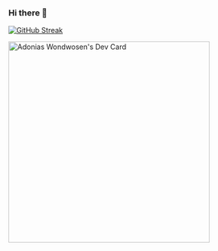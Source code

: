 ### Hi there 👋

<!--
**AdoniasW/AdoniasW** is a ✨ _special_ ✨ repository because its `README.md` (this file) appears on your GitHub profile.

Here are some ideas to get you started:

- 🔭 I’m currently working on javascript, flutter , and React
- 📫 How to reach me: adoniaswondwosen123@gmail.com
-->
[![GitHub Streak](https://github-readme-streak-stats.herokuapp.com/?user=AdoniasW&theme=dark)](https://git.io/streak-stats)


<a href="https://app.daily.dev/LucxkyX9"><img src="https://api.daily.dev/devcards/b219be3e8f804bdea5155d933b04e985.png?r=dn9" width="400" alt="Adonias Wondwosen's Dev Card"/></a>


